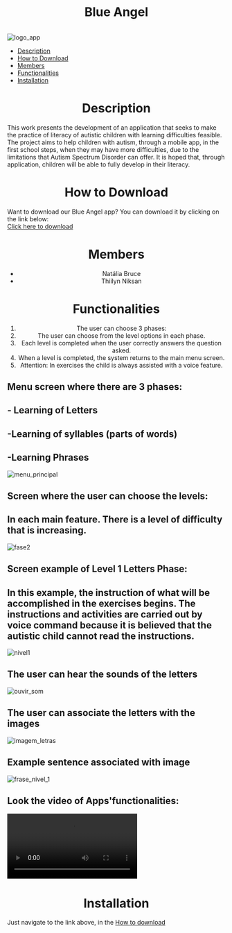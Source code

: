 <h1 align="center">Blue Angel</h1>

<img align="center" id="description">

![logo_app](https://github.com/Thiilyn/Blue-Angel/blob/master/src/assets/icon.png)

</img>

<ul>
  <li><a href="#description">Description</a></br></li>
  <li><a href="#how_to_download">How to Download</a></br></li>
  <li><a href="#members">Members</a></br></li>
  <li><a href="#functionalities">Functionalities</a></br></li>
  <li><a href="#installation">Installation</a></br></li>
</ul>

<h1 align="center" id="description">Description</h1>
This work presents the development of an application that seeks to make the practice of literacy of autistic children with learning difficulties feasible. The project aims to help children with autism, through a mobile app, in the first school steps, when they may have more difficulties, due to the limitations that Autism Spectrum Disorder can offer. It is hoped that, through application, children will be able to fully develop in their literacy.

<h1 align="center" id="how_to_download">How to Download</h1>
Want to download our Blue Angel app? You can download it by clicking on the link below:</br>
<a href="https://drive.google.com/file/d/16dTsSlY014ofuW-9J-gsUD2vFwFWCQEd/view?usp=drivesdk" target="_blank">Click here to download</a>

<h1 align="center" id="members">Members</h1>
<ul>
  <li align="center">Natália Bruce</li>
  <li align="center">Thiilyn Niksan</li>
</ul>

<h1 align="center" id="functionalities">Functionalities</h1>
<ol>
  <li align="center">The user can choose 3 phases:</li>
  <li align="center">The user can choose from the level options in each phase.</li>
  <li align="center">Each level is completed when the user correctly answers the question asked.</li>
  <li align="center">When a level is completed, the system returns to the main menu screen.</li>
  <li align="center">Attention: In exercises the child is always assisted with a voice feature.</li>
</ol>

## Menu screen where there are 3 phases:

<h2  id="functionalities">- Learning of Letters</h2>
<h2  id="functionalities">-Learning of syllables (parts of words)</h2>
<h2 id="functionalities">-Learning Phrases</h2>

![menu_principal](https://github.com/Thiilyn/Blue-Angel/blob/master/home.jpeg)

## Screen where the user can choose the levels:

<h2  id="functionalities">In each main feature. There is a level of difficulty that is increasing.</h2>

![fase2](https://github.com/Thiilyn/Blue-Angel/blob/master/levels.jpeg)

## Screen example of Level 1 Letters Phase:

<h2  id="functionalities">In this example, the instruction of what will be accomplished in the exercises begins. The instructions and activities are carried out by voice command because it is believed that the autistic child cannot read the instructions.</h2>

![nivel1](https://github.com/Thiilyn/Blue-Angel/blob/master/home-letter.jpeg)

## The user can hear the sounds of the letters

![ouvir_som](https://github.com/Thiilyn/Blue-Angel/blob/master/into-letter1.jpeg)

## The user can associate the letters with the images

![imagem_letras](https://github.com/Thiilyn/Blue-Angel/blob/master/exercise-letter.jpeg)

## Example sentence associated with image

![frase_nivel_1](https://github.com/Thiilyn/Blue-Angel/blob/master/syllable-exercise.jpeg)

## Look the video of Apps'functionalities:

![blue-angel_video](https://github.com/Thiilyn/Blue-Angel/blob/master/blue-angel.mp4)

<h1 align="center" id="installation">Installation</h1>
Just navigate to the link above, in the <a href="#how_to_download">How to download</a>
